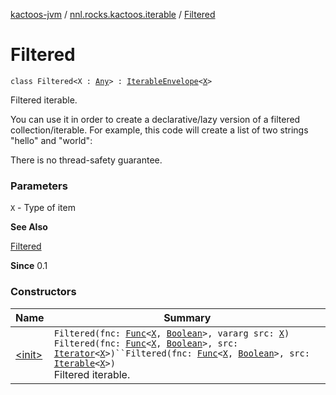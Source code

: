 [kactoos-jvm](../../index.md) / [nnl.rocks.kactoos.iterable](../index.md) / [Filtered](./index.md)

# Filtered

`class Filtered<X : `[`Any`](https://kotlinlang.org/api/latest/jvm/stdlib/kotlin/-any/index.html)`> : `[`IterableEnvelope`](../-iterable-envelope/index.md)`<`[`X`](index.md#X)`>`

Filtered iterable.

You can use it in order to create a declarative/lazy
version of a filtered collection/iterable. For example,
this code will create a list of two strings "hello" and "world":

There is no thread-safety guarantee.

### Parameters

`X` - Type of item

**See Also**

[Filtered](../../nnl.rocks.kactoos.iterator/-filtered/index.md)

**Since**
0.1

### Constructors

| Name | Summary |
|---|---|
| [&lt;init&gt;](-init-.md) | `Filtered(fnc: `[`Func`](../../nnl.rocks.kactoos/-func/index.md)`<`[`X`](index.md#X)`, `[`Boolean`](https://kotlinlang.org/api/latest/jvm/stdlib/kotlin/-boolean/index.html)`>, vararg src: `[`X`](index.md#X)`)`<br>`Filtered(fnc: `[`Func`](../../nnl.rocks.kactoos/-func/index.md)`<`[`X`](index.md#X)`, `[`Boolean`](https://kotlinlang.org/api/latest/jvm/stdlib/kotlin/-boolean/index.html)`>, src: `[`Iterator`](https://kotlinlang.org/api/latest/jvm/stdlib/kotlin.collections/-iterator/index.html)`<`[`X`](index.md#X)`>)``Filtered(fnc: `[`Func`](../../nnl.rocks.kactoos/-func/index.md)`<`[`X`](index.md#X)`, `[`Boolean`](https://kotlinlang.org/api/latest/jvm/stdlib/kotlin/-boolean/index.html)`>, src: `[`Iterable`](https://kotlinlang.org/api/latest/jvm/stdlib/kotlin.collections/-iterable/index.html)`<`[`X`](index.md#X)`>)`<br>Filtered iterable. |

